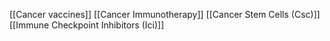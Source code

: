 [[Cancer vaccines]]
[[Cancer Immunotherapy]]
[[Cancer Stem Cells (Csc)]]
[[Immune Checkpoint Inhibitors (Ici)]]
